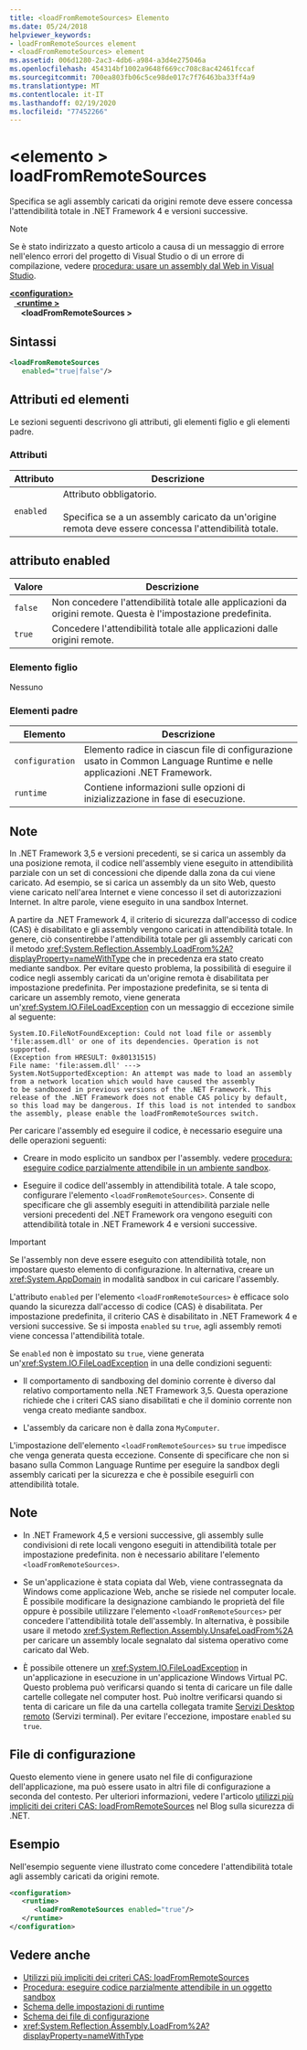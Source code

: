 ```yaml
---
title: <loadFromRemoteSources> Elemento
ms.date: 05/24/2018
helpviewer_keywords:
- loadFromRemoteSources element
- <loadFromRemoteSources> element
ms.assetid: 006d1280-2ac3-4db6-a984-a3d4e275046a
ms.openlocfilehash: 454314bf1002a9648f669cc708c8ac42461fccaf
ms.sourcegitcommit: 700ea803fb06c5ce98de017c7f76463ba33ff4a9
ms.translationtype: MT
ms.contentlocale: it-IT
ms.lasthandoff: 02/19/2020
ms.locfileid: "77452266"
---
```

# <a name="loadfromremotesources-element"></a>\<elemento > loadFromRemoteSources
Specifica se agli assembly caricati da origini remote deve essere concessa l'attendibilità totale in .NET Framework 4 e versioni successive.
  
> [!NOTE]
> Se è stato indirizzato a questo articolo a causa di un messaggio di errore nell'elenco errori del progetto di Visual Studio o di un errore di compilazione, vedere [procedura: usare un assembly dal Web in Visual Studio](https://docs.microsoft.com/previous-versions/visualstudio/visual-studio-2010/ee890038(v=vs.100)).  
  
[ **\<configuration>** ](../configuration-element.md)\
&nbsp;&nbsp;[ **\<runtime >** ](runtime-element.md)\
&nbsp;&nbsp;&nbsp;&nbsp; **\<loadFromRemoteSources >**  
  
## <a name="syntax"></a>Sintassi  
  
```xml  
<loadFromRemoteSources    
   enabled="true|false"/>  
```  
  
## <a name="attributes-and-elements"></a>Attributi ed elementi
 Le sezioni seguenti descrivono gli attributi, gli elementi figlio e gli elementi padre.  
  
### <a name="attributes"></a>Attributi  
  
|Attributo|Descrizione|  
|---------------|-----------------|  
|`enabled`|Attributo obbligatorio.<br /><br /> Specifica se a un assembly caricato da un'origine remota deve essere concessa l'attendibilità totale.|  
  
## <a name="enabled-attribute"></a>attributo enabled  
  
|Valore|Descrizione|  
|-----------|-----------------|  
|`false`|Non concedere l'attendibilità totale alle applicazioni da origini remote. Questa è l'impostazione predefinita.|  
|`true`|Concedere l'attendibilità totale alle applicazioni dalle origini remote.|  
  
### <a name="child-elements"></a>Elemento figlio  
 Nessuno  
  
### <a name="parent-elements"></a>Elementi padre  
  
|Elemento|Descrizione|  
|-------------|-----------------|  
|`configuration`|Elemento radice in ciascun file di configurazione usato in Common Language Runtime e nelle applicazioni .NET Framework.|  
|`runtime`|Contiene informazioni sulle opzioni di inizializzazione in fase di esecuzione.|  
  
## <a name="remarks"></a>Note

In .NET Framework 3,5 e versioni precedenti, se si carica un assembly da una posizione remota, il codice nell'assembly viene eseguito in attendibilità parziale con un set di concessioni che dipende dalla zona da cui viene caricato. Ad esempio, se si carica un assembly da un sito Web, questo viene caricato nell'area Internet e viene concesso il set di autorizzazioni Internet. In altre parole, viene eseguito in una sandbox Internet.

A partire da .NET Framework 4, il criterio di sicurezza dall'accesso di codice (CAS) è disabilitato e gli assembly vengono caricati in attendibilità totale. In genere, ciò consentirebbe l'attendibilità totale per gli assembly caricati con il metodo <xref:System.Reflection.Assembly.LoadFrom%2A?displayProperty=nameWithType> che in precedenza era stato creato mediante sandbox. Per evitare questo problema, la possibilità di eseguire il codice negli assembly caricati da un'origine remota è disabilitata per impostazione predefinita. Per impostazione predefinita, se si tenta di caricare un assembly remoto, viene generata un'<xref:System.IO.FileLoadException> con un messaggio di eccezione simile al seguente:

```text
System.IO.FileNotFoundException: Could not load file or assembly 'file:assem.dll' or one of its dependencies. Operation is not supported. 
(Exception from HRESULT: 0x80131515)
File name: 'file:assem.dll' ---> 
System.NotSupportedException: An attempt was made to load an assembly from a network location which would have caused the assembly 
to be sandboxed in previous versions of the .NET Framework. This release of the .NET Framework does not enable CAS policy by default, 
so this load may be dangerous. If this load is not intended to sandbox the assembly, please enable the loadFromRemoteSources switch. 
```

Per caricare l'assembly ed eseguire il codice, è necessario eseguire una delle operazioni seguenti:

- Creare in modo esplicito un sandbox per l'assembly. vedere [procedura: eseguire codice parzialmente attendibile in un ambiente sandbox](../../../misc/how-to-run-partially-trusted-code-in-a-sandbox.md).

- Eseguire il codice dell'assembly in attendibilità totale. A tale scopo, configurare l'elemento `<loadFromRemoteSources>`. Consente di specificare che gli assembly eseguiti in attendibilità parziale nelle versioni precedenti del .NET Framework ora vengono eseguiti con attendibilità totale in .NET Framework 4 e versioni successive.

> [!IMPORTANT]
> Se l'assembly non deve essere eseguito con attendibilità totale, non impostare questo elemento di configurazione. In alternativa, creare un <xref:System.AppDomain> in modalità sandbox in cui caricare l'assembly.

L'attributo `enabled` per l'elemento `<loadFromRemoteSources>` è efficace solo quando la sicurezza dall'accesso di codice (CAS) è disabilitata. Per impostazione predefinita, il criterio CAS è disabilitato in .NET Framework 4 e versioni successive. Se si imposta `enabled` su `true`, agli assembly remoti viene concessa l'attendibilità totale.

Se `enabled` non è impostato su `true`, viene generata un'<xref:System.IO.FileLoadException> in una delle condizioni seguenti:

- Il comportamento di sandboxing del dominio corrente è diverso dal relativo comportamento nella .NET Framework 3,5. Questa operazione richiede che i criteri CAS siano disabilitati e che il dominio corrente non venga creato mediante sandbox.

- L'assembly da caricare non è dalla zona `MyComputer`.

L'impostazione dell'elemento `<loadFromRemoteSources>` su `true` impedisce che venga generata questa eccezione. Consente di specificare che non si basano sulla Common Language Runtime per eseguire la sandbox degli assembly caricati per la sicurezza e che è possibile eseguirli con attendibilità totale.

## <a name="notes"></a>Note

- In .NET Framework 4,5 e versioni successive, gli assembly sulle condivisioni di rete locali vengono eseguiti in attendibilità totale per impostazione predefinita. non è necessario abilitare l'elemento `<loadFromRemoteSources>`.

- Se un'applicazione è stata copiata dal Web, viene contrassegnata da Windows come applicazione Web, anche se risiede nel computer locale. È possibile modificare la designazione cambiando le proprietà del file oppure è possibile utilizzare l'elemento `<loadFromRemoteSources>` per concedere l'attendibilità totale dell'assembly. In alternativa, è possibile usare il metodo <xref:System.Reflection.Assembly.UnsafeLoadFrom%2A> per caricare un assembly locale segnalato dal sistema operativo come caricato dal Web.

- È possibile ottenere un <xref:System.IO.FileLoadException> in un'applicazione in esecuzione in un'applicazione Windows Virtual PC. Questo problema può verificarsi quando si tenta di caricare un file dalle cartelle collegate nel computer host. Può inoltre verificarsi quando si tenta di caricare un file da una cartella collegata tramite [Servizi Desktop remoto](/windows/win32/termserv/terminal-services-portal) (Servizi terminal). Per evitare l'eccezione, impostare `enabled` su `true`.

## <a name="configuration-file"></a>File di configurazione

Questo elemento viene in genere usato nel file di configurazione dell'applicazione, ma può essere usato in altri file di configurazione a seconda del contesto. Per ulteriori informazioni, vedere l'articolo [utilizzi più impliciti dei criteri CAS: loadFromRemoteSources](https://docs.microsoft.com/archive/blogs/shawnfa/more-implicit-uses-of-cas-policy-loadfromremotesources) nel Blog sulla sicurezza di .NET.  

## <a name="example"></a>Esempio

Nell'esempio seguente viene illustrato come concedere l'attendibilità totale agli assembly caricati da origini remote.

```xml
<configuration>  
   <runtime>  
      <loadFromRemoteSources enabled="true"/>  
   </runtime>  
</configuration>  
```

## <a name="see-also"></a>Vedere anche

- [Utilizzi più impliciti dei criteri CAS: loadFromRemoteSources](https://docs.microsoft.com/archive/blogs/shawnfa/more-implicit-uses-of-cas-policy-loadfromremotesources)
- [Procedura: eseguire codice parzialmente attendibile in un oggetto sandbox](../../../misc/how-to-run-partially-trusted-code-in-a-sandbox.md)
- [Schema delle impostazioni di runtime](index.md)
- [Schema dei file di configurazione](../index.md)
- <xref:System.Reflection.Assembly.LoadFrom%2A?displayProperty=nameWithType>
